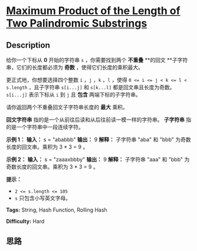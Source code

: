 # [Maximum Product of the Length of Two Palindromic Substrings][title]

## Description

给你一个下标从 **0**  开始的字符串 `s` ，你需要找到两个 **不重叠** **的回文  **子字符串，它们的长度都必须为 **奇数**
，使得它们长度的乘积最大。

更正式地，你想要选择四个整数 `i` ，`j` ，`k` ，`l` ，使得 `0 <= i <= j < k <= l < s.length` ，且子字符串
`s[i...j]` 和 `s[k...l]` 都是回文串且长度为奇数。`s[i...j]` 表示下标从 `i` 到 `j` 且 **包含**
两端下标的子字符串。

请你返回两个不重叠回文子字符串长度的 **最大**  乘积。

**回文字符串**  指的是一个从前往后读和从后往前读一模一样的字符串。 **子字符串**  指的是一个字符串中一段连续字符。



**示例 1：**
            **输入：** s = "ababbb"    **输出：** 9    **解释：** 子字符串 "aba" 和 "bbb" 为奇数长度的回文串。乘积为 3 * 3 = 9 。    

**示例 2：**
            **输入：** s = "zaaaxbbby"    **输出：** 9    **解释：** 子字符串 "aaa" 和 "bbb" 为奇数长度的回文串。乘积为 3 * 3 = 9 。    



**提示：**

  * `2 <= s.length <= 105`
  * `s` 只包含小写英文字母。


**Tags:** String, Hash Function, Rolling Hash

**Difficulty:** Hard

## 思路

[title]: https://leetcode-cn.com/problems/maximum-product-of-the-length-of-two-palindromic-substrings
